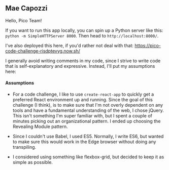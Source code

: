 Mae Capozzi
-----------

Hello, Pico Team!

If you want to run this app locally, you can spin up a Python server like this: `python -m SimpleHTTPServer 8000`. Then head to `http://localhost:8000/`. 

I've also deployed this here, if you'd rather not deal with that: https://pico-code-challenge-risdptevyg.now.sh/


I generally avoid writing comments in my code, since I strive to write code that is self-explanatory and expressive. Instead, I'll put my assumptions here: 

#### Assumptions

- For a code challenge, I like to use `create-react-app` to quickly get a preferred React environment up and running. Since the goal of this challenge (I think), is to make sure that I'm not overly dependent on any tools and have a fundamental understanding of the web, I chose jQuery. This isn't something I'm super familiar with, but I spent a couple of minutes picking out an organizational pattern. I ended up choosing the Revealing Module pattern. 

- Since I couldn't use Babel, I used ES5. Normally, I write ES6, but wanted to make sure this would work in the Edge browser without doing any transpiling.

- I considered using something like flexbox-grid, but decided to keep it as simple as possible. 